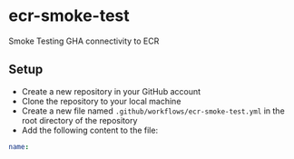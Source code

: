 # ecr-smoke-test
Smoke Testing GHA connectivity to ECR
## Setup
- Create a new repository in your GitHub account
- Clone the repository to your local machine
- Create a new file named `.github/workflows/ecr-smoke-test.yml` in the root directory of the repository
- Add the following content to the file:
```yaml
name: 